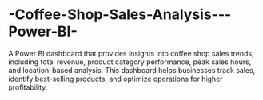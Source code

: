 # -Coffee-Shop-Sales-Analysis---Power-BI-
A Power BI dashboard that provides insights into coffee shop sales trends, including total revenue, product category performance, peak sales hours, and location-based analysis. This dashboard helps businesses track sales, identify best-selling products, and optimize operations for higher profitability.
